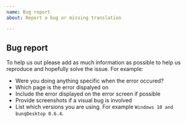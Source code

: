 ```yaml
---
name: Bug report
about: Report a bug or missing translation

---
```

## Bug report
To help us out please add as much information as possible to help us reproduce and hopefully solve the issue.
For example:
- Were you doing anything specific when the error occured?
- Which page is the error dispalyed on
- Include the error displayed on the error screen if possible
- Provide screenshots if a visual bug is involved
- List which versions you are using. For example `Windows 10 and bunqDesktop 0.6.4`.

